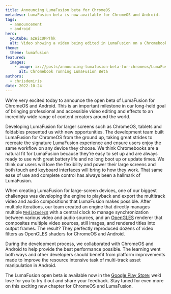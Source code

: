 ```yaml
---
title: Announcing LumaFusion beta for ChromeOS
metadesc: LumaFusion beta is now available for ChromeOS and Android.
tags:
  - announcement
  - android
hero:
  youtube: azWiCUPPThk
  alt: Video showing a video being edited in LumaFusion on a Chromebook
theme:
  theme: lumafusion
featured:
  images:
    - image: ix://posts/announcing-lumafusion-beta-for-chromeos/LumaFusionHero.png
      alt: Chromebook running LumaFusion Beta
authors:
  - chrisdemiris
date: 2022-10-24
---
```


We're very excited today to announce the open beta of LumaFusion for ChromeOS and Android. This is an important milestone in our long-held goal of bringing professional and accessible video editing and effects to an incredibly wide range of content creators around the world.

Developing LumaFusion for larger screens such as ChromeOS, tablets and foldables presented us with new opportunities. The development team built LumaFusion for ChromeOS from the ground up, taking great strides to recreate the signature LumaFusion experience and ensure users enjoy the same workflow on any device they choose. We think Chromebooks are a natural fit for LumaFusion because they’re easy to set up and are always ready to use with great battery life and no long boot up or update times. We think our users will love the flexibility and power their large screens and both touch and keyboard interfaces will bring to how they work. That same ease of use and complete control has always been a hallmark of LumaFusion.

When creating LumaFusion for large-screen devices, one of our biggest challenges was developing the engine to playback and export the multitrack video and audio compositions that LumaFusion makes possible. After multiple iterations, our team created an engine that directly manages multiple [`MediaCodec`s](https://developer.android.com/reference/kotlin/android/media/MediaCodec) with a central clock to manage synchronization between various video and audio sources, and an [OpenGLES](https://developer.android.com/develop/ui/views/graphics/opengl) renderer that composites multiple video sources, still images, and rendered titles into output frames. The result? They perfectly reproduced dozens of video filters as OpenGLES shaders for ChromeOS and Android.

During the development process, we collaborated with ChromeOS and Android to help provide the best performance possible. The learning went both ways and other developers should benefit from platform improvements made to improve the resource intensive task of multi-track asset manipulation in Android.

The LumaFusion open beta is available now in the [Google Play Store](https://play.google.com/apps/testing/com.luma_touch.lumafusion); we’d love for you to try it out and share your feedback. Stay tuned for even more on this exciting new chapter for ChromeOS and LumaFusion.
